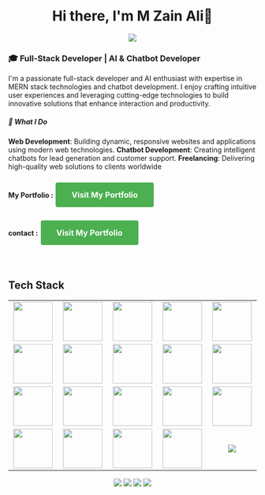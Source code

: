 <div align="center">
    <h1> Hi there, I'm M Zain Ali👋</h1>
  </div>
<p align="center">
<a href="https://github.com/mzain4201">
    <img src="https://readme-typing-svg.herokuapp.com/?lines=NLP+and+Web+Developer;MERN+Stack+Developer;Freelancer;Chatbot+Developer;Frontend+Developer&font=Roboto&size=26&duration=3500&pause=500&center=true&width=500&height=50&color=eab676">
</a>

<h3>🎓 Full-Stack Developer | AI & Chatbot Developer
</h3>

I'm a passionate full-stack developer and AI enthusiast with expertise in MERN stack technologies and chatbot development. I enjoy crafting intuitive user experiences and leveraging cutting-edge technologies to build innovative solutions that enhance interaction and productivity.

<h5>💼 What I Do</h5>
<b>Web Development</b>: Building dynamic, responsive websites and applications using modern web technologies.
<b>Chatbot Development</b>: Creating intelligent chatbots for lead generation and customer support.
<b>Freelancing</b>: Delivering high-quality web solutions to clients worldwide
<br/>
<h4>My Portfolio : <a href="https://zainali.vercel.app" 
   style="background-color: #4CAF50; color: white; padding: 15px 32px; text-align: center; text-decoration: none; display: inline-block; font-size: 16px; margin: 4px 2px; cursor: pointer; border-radius: 4px;" 
   target="_blank"
   onmouseover="this.style.backgroundColor='#45a049';" 
   onmouseout="this.style.backgroundColor='#4CAF50';">
   Visit My Portfolio
</a> </h4>
<h4> contact : <a href="https://zainali.vercel.app" 
   style="background-color: #4CAF50; color: white; padding: 15px 32px; text-align: center; text-decoration: none; display: inline-block; font-size: 16px; margin: 4px 2px; cursor: pointer; border-radius: 4px;" 
   target="_blank"
   onmouseover="this.style.backgroundColor='#45a049';" 
   onmouseout="this.style.backgroundColor='#4CAF50';">
   Visit My Portfolio
</a></h4>




  

<br/>  

<h2>Tech Stack</h2>

<table width="100">
<tr>
	<td align='center' width="200">
        <img src="https://profilinator.rishav.dev/skills-assets/react-original-wordmark.svg" width="80">
    </td>
	<td align='center' width="200">
        <img src="https://profilinator.rishav.dev/skills-assets/nextjs.png" width="80">
    </td>
	<td align='center' width="200">
        <img src="https://profilinator.rishav.dev/skills-assets/python-original.svg" width="80">
    </td>
	<td align='center' width="200">
        <img src="https://profilinator.rishav.dev/skills-assets/flask.png" width="80">
    </td>
		
<td align='center' width="200">
        <img src="https://profilinator.rishav.dev/skills-assets/pytorch-icon.svg" width="80">
    </td>
	</tr>
	<tr>
	 </td>
	<td align='center' width="200">
        <img src="https://profilinator.rishav.dev/skills-assets/docker-original-wordmark.svg" width="80">
	</td>
	  </td>
	<td align='center' width="200">
        <img src="https://profilinator.rishav.dev/skills-assets/nodejs-original-wordmark.svg" width="80">
    </td>
	<td align='center' width="200">
        <img src="https://profilinator.rishav.dev/skills-assets/firebase.png" width="80">
</td>

	
<td align='center' width="200">
        <img src="https://profilinator.rishav.dev/skills-assets/mongodb-original-wordmark.svg" width="80">
	</td>
	<td align='center' width="200">
        <img src="https://profilinator.rishav.dev/skills-assets/express-original-wordmark.svg" width="80">
    </td>
</tr>
<tr>
	
<td align='center' width="200">
        <img src="https://www.svgrepo.com/show/353648/dialogflow.svg" width="80">
    </td>

<td align='center' width="200">
        <img src="https://profilinator.rishav.dev/skills-assets/git-scm-icon.svg" width="80">
    </td>

 <td align='center' width="200">
        <img src="https://github.com/abranhe/programming-languages-logos/blob/master/src/javascript/javascript.svg" width="80">
    </td>
 
<td align='center' width="200">
        <img src="https://profilinator.rishav.dev/skills-assets/css3-original-wordmark.svg" width="80">
    </td>
<td align='center' width="200">
        <img src="https://profilinator.rishav.dev/skills-assets/tailwindcss.svg" width="80">
    </td>
</tr>
 
 <tr>
<td align='center'>
        <img src="https://upload.wikimedia.org/wikipedia/commons/thumb/3/38/HTML5_Badge.svg/600px-HTML5_Badge.svg.png"  width="80">
    </td>

<td align='center'>
        <img src="https://res.cloudinary.com/apideck/image/upload/v1683273293/icons/flowiseai.png" width="80">
    </td>
	<td align='center'>
        <img src="https://profilinator.rishav.dev/skills-assets/logo-title.svg" width="80">
    </td>
 <td align='center'>
        <img src="https://miro.medium.com/v2/resize:fit:600/0*2E9-J5WPFbVI_d32" width="80">
    </td>
  	<td align='center'>
        <img src="https://encrypted-tbn0.gstatic.com/images?q=tbn:ANd9GcT0G-WyJpBs1ucUkPZLYvJRI61ZWl4v1zjCcBXemTHzNkfWmOmoB75KOQn_eiBtLoyNhw&usqp=CAU">
    </td>
</tr>

 

    
</table>
</p>
<p align="center">
<a target="_blank" href="https://www.linkedin.com/in/mzainali/"><img src="https://img.shields.io/badge/-M%20Zain%20Ali-0077B5?style=flat&logo=Linkedin&logoColor=white"/></a>
<a target="_blank" href="https://twitter.com/your-username"><img src="https://img.shields.io/badge/-M%20Zain%20Ali-1DA1F2?style=flat&logo=X&logoColor=white"/></a>
<a target="_blank" href="https://www.facebook.com/your-username"><img src="https://img.shields.io/badge/-M%20Zain%20Ali-1877F2?style=flat&logo=Facebook&logoColor=white"/></a>
<a href="mailto:your-email@example.com"><img src="https://img.shields.io/badge/-M%20Zain%20Ali-D14836?style=flat&logo=Gmail&logoColor=white"/></a>

</p>
 
<br/>  


